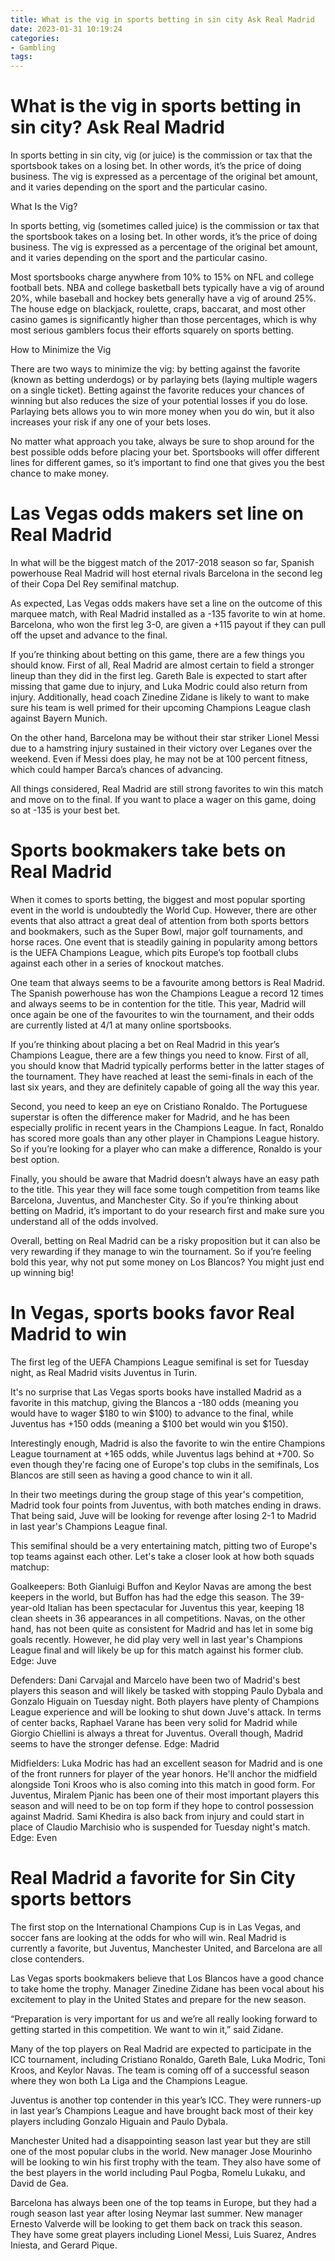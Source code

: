 ```yaml
---
title: What is the vig in sports betting in sin city Ask Real Madrid
date: 2023-01-31 10:19:24
categories:
- Gambling
tags:
---
```



#  What is the vig in sports betting in sin city? Ask Real Madrid

In sports betting in sin city, vig (or juice) is the commission or tax that the sportsbook takes on a losing bet. In other words, it’s the price of doing business. The vig is expressed as a percentage of the original bet amount, and it varies depending on the sport and the particular casino.

What Is the Vig?

In sports betting, vig (sometimes called juice) is the commission or tax that the sportsbook takes on a losing bet. In other words, it’s the price of doing business. The vig is expressed as a percentage of the original bet amount, and it varies depending on the sport and the particular casino.

Most sportsbooks charge anywhere from 10% to 15% on NFL and college football bets. NBA and college basketball bets typically have a vig of around 20%, while baseball and hockey bets generally have a vig of around 25%. The house edge on blackjack, roulette, craps, baccarat, and most other casino games is significantly higher than those percentages, which is why most serious gamblers focus their efforts squarely on sports betting.

How to Minimize the Vig

There are two ways to minimize the vig: by betting against the favorite (known as betting underdogs) or by parlaying bets (laying multiple wagers on a single ticket). Betting against the favorite reduces your chances of winning but also reduces the size of your potential losses if you do lose. Parlaying bets allows you to win more money when you do win, but it also increases your risk if any one of your bets loses.

No matter what approach you take, always be sure to shop around for the best possible odds before placing your bet. Sportsbooks will offer different lines for different games, so it’s important to find one that gives you the best chance to make money.

#  Las Vegas odds makers set line on Real Madrid

In what will be the biggest match of the 2017-2018 season so far, Spanish powerhouse Real Madrid will host eternal rivals Barcelona in the second leg of their Copa Del Rey semifinal matchup.

As expected, Las Vegas odds makers have set a line on the outcome of this marquee match, with Real Madrid installed as a -135 favorite to win at home. Barcelona, who won the first leg 3-0, are given a +115 payout if they can pull off the upset and advance to the final.

If you’re thinking about betting on this game, there are a few things you should know. First of all, Real Madrid are almost certain to field a stronger lineup than they did in the first leg. Gareth Bale is expected to start after missing that game due to injury, and Luka Modric could also return from injury. Additionally, head coach Zinedine Zidane is likely to want to make sure his team is well primed for their upcoming Champions League clash against Bayern Munich.

On the other hand, Barcelona may be without their star striker Lionel Messi due to a hamstring injury sustained in their victory over Leganes over the weekend. Even if Messi does play, he may not be at 100 percent fitness, which could hamper Barca’s chances of advancing.

All things considered, Real Madrid are still strong favorites to win this match and move on to the final. If you want to place a wager on this game, doing so at -135 is your best bet.

#  Sports bookmakers take bets on Real Madrid

When it comes to sports betting, the biggest and most popular sporting event in the world is undoubtedly the World Cup. However, there are other events that also attract a great deal of attention from both sports bettors and bookmakers, such as the Super Bowl, major golf tournaments, and horse races. One event that is steadily gaining in popularity among bettors is the UEFA Champions League, which pits Europe’s top football clubs against each other in a series of knockout matches.

One team that always seems to be a favourite among bettors is Real Madrid. The Spanish powerhouse has won the Champions League a record 12 times and always seems to be in contention for the title. This year, Madrid will once again be one of the favourites to win the tournament, and their odds are currently listed at 4/1 at many online sportsbooks.

If you’re thinking about placing a bet on Real Madrid in this year’s Champions League, there are a few things you need to know. First of all, you should know that Madrid typically performs better in the latter stages of the tournament. They have reached at least the semi-finals in each of the last six years, and they are definitely capable of going all the way this year.

Second, you need to keep an eye on Cristiano Ronaldo. The Portuguese superstar is often the difference maker for Madrid, and he has been especially prolific in recent years in the Champions League. In fact, Ronaldo has scored more goals than any other player in Champions League history. So if you’re looking for a player who can make a difference, Ronaldo is your best option.

Finally, you should be aware that Madrid doesn’t always have an easy path to the title. This year they will face some tough competition from teams like Barcelona, Juventus, and Manchester City. So if you’re thinking about betting on Madrid, it’s important to do your research first and make sure you understand all of the odds involved.

Overall, betting on Real Madrid can be a risky proposition but it can also be very rewarding if they manage to win the tournament. So if you’re feeling bold this year, why not put some money on Los Blancos? You might just end up winning big!

#  In Vegas, sports books favor Real Madrid to win

The first leg of the UEFA Champions League semifinal is set for Tuesday night, as Real Madrid visits Juventus in Turin.

It's no surprise that Las Vegas sports books have installed Madrid as a favorite in this matchup, giving the Blancos a -180 odds (meaning you would have to wager $180 to win $100) to advance to the final, while Juventus has +150 odds (meaning a $100 bet would win you $150).

Interestingly enough, Madrid is also the favorite to win the entire Champions League tournament at +165 odds, while Juventus lags behind at +700. So even though they're facing one of Europe's top clubs in the semifinals, Los Blancos are still seen as having a good chance to win it all.

In their two meetings during the group stage of this year's competition, Madrid took four points from Juventus, with both matches ending in draws. That being said, Juve will be looking for revenge after losing 2-1 to Madrid in last year's Champions League final.

This semifinal should be a very entertaining match, pitting two of Europe's top teams against each other. Let's take a closer look at how both squads matchup:

Goalkeepers: Both Gianluigi Buffon and Keylor Navas are among the best keepers in the world, but Buffon has had the edge this season. The 39-year-old Italian has been spectacular for Juventus this year, keeping 18 clean sheets in 36 appearances in all competitions. Navas, on the other hand, has not been quite as consistent for Madrid and has let in some big goals recently. However, he did play very well in last year's Champions League final and will likely be up for this match against his former club. Edge: Juve

Defenders: Dani Carvajal and Marcelo have been two of Madrid's best players this season and will likely be tasked with stopping Paulo Dybala and Gonzalo Higuain on Tuesday night. Both players have plenty of Champions League experience and will be looking to shut down Juve's attack. In terms of center backs, Raphael Varane has been very solid for Madrid while Giorgio Chiellini is always a threat for Juventus. Overall though, Madrid seems to have the stronger defense. Edge: Madrid

Midfielders: Luka Modric has had an excellent season for Madrid and is one of the front runners for player of the year honors. He'll anchor the midfield alongside Toni Kroos who is also coming into this match in good form. For Juventus, Miralem Pjanic has been one of their most important players this season and will need to be on top form if they hope to control possession against Madrid. Sami Khedira is also back from injury and could start in place of Claudio Marchisio who is suspended for Tuesday night's match. Edge: Even

#  Real Madrid a favorite for Sin City sports bettors

The first stop on the International Champions Cup is in Las Vegas, and soccer fans are looking at the odds for who will win. Real Madrid is currently a favorite, but Juventus, Manchester United, and Barcelona are all close contenders.

Las Vegas sports bookmakers believe that Los Blancos have a good chance to take home the trophy. Manager Zinedine Zidane has been vocal about his excitement to play in the United States and prepare for the new season.

“Preparation is very important for us and we’re all really looking forward to getting started in this competition. We want to win it,” said Zidane.

Many of the top players on Real Madrid are expected to participate in the ICC tournament, including Cristiano Ronaldo, Gareth Bale, Luka Modric, Toni Kroos, and Keylor Navas. The team is coming off of a successful season where they won both La Liga and the Champions League.

Juventus is another top contender in this year’s ICC. They were runners-up in last year’s Champions League and have brought back most of their key players including Gonzalo Higuain and Paulo Dybala.

Manchester United had a disappointing season last year but they are still one of the most popular clubs in the world. New manager Jose Mourinho will be looking to win his first trophy with the team. They also have some of the best players in the world including Paul Pogba, Romelu Lukaku, and David de Gea.

Barcelona has always been one of the top teams in Europe, but they had a rough season last year after losing Neymar last summer. New manager Ernesto Valverde will be looking to get them back on track this season. They have some great players including Lionel Messi, Luis Suarez, Andres Iniesta, and Gerard Pique.